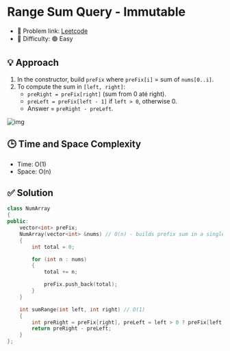 # Range Sum Query - Immutable

- 🧩 Problem link: [Leetcode](https://leetcode.com/problems/range-sum-query-immutable/)
- 🚦 Difficulty: 🟢 Easy

## 💡 Approach

1. In the constructor, build `preFix` where `preFix[i]` = sum of `nums[0..i]`.
2. To compute the sum in `[left, right]`:
   - `preRight = preFix[right]` (sum from 0 até right).
   - `preLeft = preFix[left - 1]` if `left > 0`, otherwise 0.
   - Answer = `preRight - preLeft`.

![img](https://imagedelivery.net/CLfkmk9Wzy8_9HRyug4EVA/3d545c0b-3a8a-4650-9e6c-0efd56dac600/sharpen=1)

## 🕒 Time and Space Complexity

- Time: O(1)
- Space: O(n)

## ✅ Solution

```cpp
class NumArray
{
public:
    vector<int> preFix;
    NumArray(vector<int> &nums) // O(n) - builds prefix sum in a single pass
    {
        int total = 0;

        for (int n : nums)
        {
            total += n;

            preFix.push_back(total);
        }
    }

    int sumRange(int left, int right) // O(1)
    {
        int preRight = preFix[right], preLeft = left > 0 ? preFix[left - 1] : 0;
        return preRight - preLeft;
    }
};
```
